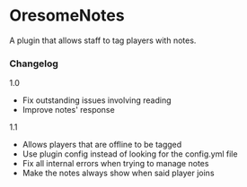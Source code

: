 OresomeNotes
============

A plugin that allows staff to tag players with notes.

### Changelog
1.0
 - Fix outstanding issues involving reading
 - Improve notes' response

1.1
 - Allows players that are offline to be tagged
 - Use plugin config instead of looking for the config.yml file
 - Fix all internal errors when trying to manage notes
 - Make the notes always show when said player joins
